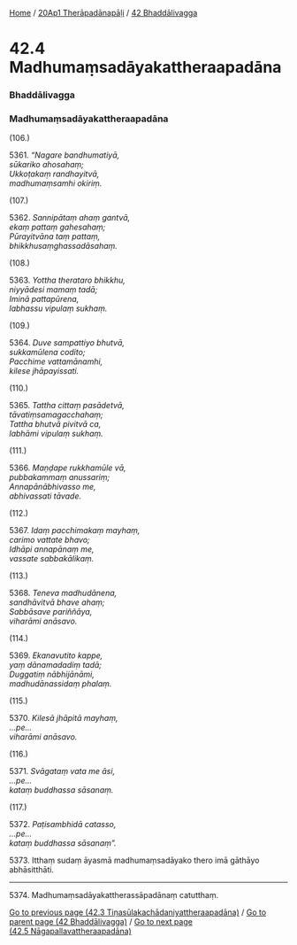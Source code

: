 
[Home](/) / [20Ap1 Therāpadānapāḷi](../../20Ap1.md) / [42 Bhaddālivagga](../42.md)

# 42.4 Madhumaṃsadāyakattheraapadāna

### Bhaddālivagga

### Madhumaṃsadāyakattheraapadāna

(106.)

5361\. _“Nagare bandhumatiyā,_  
_sūkariko ahosahaṃ;_  
_Ukkoṭakaṃ randhayitvā,_  
_madhumaṃsamhi okiriṃ._  


(107.)

5362\. _Sannipātaṃ ahaṃ gantvā,_  
_ekaṃ pattaṃ gahesahaṃ;_  
_Pūrayitvāna taṃ pattaṃ,_  
_bhikkhusaṃghassadāsahaṃ._  


(108.)

5363\. _Yottha therataro bhikkhu,_  
_niyyādesi mamaṃ tadā;_  
_Iminā pattapūrena,_  
_labhassu vipulaṃ sukhaṃ._  


(109.)

5364\. _Duve sampattiyo bhutvā,_  
_sukkamūlena codito;_  
_Pacchime vattamānamhi,_  
_kilese jhāpayissati._  


(110.)

5365\. _Tattha cittaṃ pasādetvā,_  
_tāvatiṃsamagacchahaṃ;_  
_Tattha bhutvā pivitvā ca,_  
_labhāmi vipulaṃ sukhaṃ._  


(111.)

5366\. _Maṇḍape rukkhamūle vā,_  
_pubbakammaṃ anussariṃ;_  
_Annapānābhivasso me,_  
_abhivassati tāvade._  


(112.)

5367\. _Idaṃ pacchimakaṃ mayhaṃ,_  
_carimo vattate bhavo;_  
_Idhāpi annapānaṃ me,_  
_vassate sabbakālikaṃ._  


(113.)

5368\. _Teneva madhudānena,_  
_sandhāvitvā bhave ahaṃ;_  
_Sabbāsave pariññāya,_  
_viharāmi anāsavo._  


(114.)

5369\. _Ekanavutito kappe,_  
_yaṃ dānamadadiṃ tadā;_  
_Duggatiṃ nābhijānāmi,_  
_madhudānassidaṃ phalaṃ._  


(115.)

5370\. _Kilesā jhāpitā mayhaṃ,_  
_…pe…_  
_viharāmi anāsavo._  


(116.)

5371\. _Svāgataṃ vata me āsi,_  
_…pe…_  
_kataṃ buddhassa sāsanaṃ._  


(117.)

5372\. _Paṭisambhidā catasso,_  
_…pe…_  
_kataṃ buddhassa sāsanaṃ”._  


5373\. Itthaṃ sudaṃ āyasmā madhumaṃsadāyako thero imā gāthāyo abhāsitthāti.

---

5374\. Madhumaṃsadāyakattherassāpadānaṃ catutthaṃ.



[Go to previous page (42.3 Tiṇasūlakachādaniyattheraapadāna)](42.3.md) / [Go to parent page (42 Bhaddālivagga)](../42.md) / [Go to next page (42.5 Nāgapallavattheraapadāna)](42.5.md)


